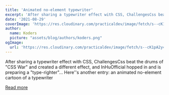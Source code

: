 ```yaml
---
title: 'Animated no-element typewriter'
excerpt: 'After sharing a typewriter effect with CSS, ChallengesCss beat the drums of "CSS War" and created a different effect, and InHuOfficial hopped in and is preparing a "type-righter"... Here''s another entry: an animated no-element cartoon of a typewriter'
date: '2021-08-29'
coverImage: 'https://res.cloudinary.com/practicaldev/image/fetch/s--cK1pA2y4--/c_imagga_scale,f_auto,fl_progressive,h_420,q_auto,w_1000/https://dev-to-uploads.s3.amazonaws.com/uploads/articles/aoax5irkvxaqdoly6puo.png'
author:
  name: Koders
  picture: "assets/blog/authors/koders.png"
ogImage:
  url: 'https://res.cloudinary.com/practicaldev/image/fetch/s--cK1pA2y4--/c_imagga_scale,f_auto,fl_progressive,h_420,q_auto,w_1000/https://dev-to-uploads.s3.amazonaws.com/uploads/articles/aoax5irkvxaqdoly6puo.png'
---
```


After sharing a typewriter effect with CSS, ChallengesCss beat the drums of "CSS War" and created a different effect, and InHuOfficial hopped in and is preparing a "type-righter"... Here''s another entry: an animated no-element cartoon of a typewriter

[Read more](https://dev.to/alvaromontoro/animated-no-element-typewriter-2835)
